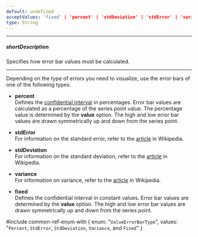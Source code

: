 ```yaml
---
default: undefined
acceptValues: 'fixed' | 'percent' | 'stdDeviation' | 'stdError' | 'variance'
type: String
---
```

---
##### shortDescription
Specifies how error bar values must be calculated.

---
Depending on the type of errors you need to visualize, use the error bars of one of the following types.

- **percent**        
Defines the [confidential interval](https://en.wikipedia.org/wiki/Confidence_interval) in percentages. Error bar values are calculated as a percentage of the series point value. The percentage value is determined by the **value** option. The high and low error bar values are drawn symmetrically up and down from the series point.

- **stdError**        
For information on the standard error, refer to the [article](https://en.wikipedia.org/wiki/Standard_error) in Wikipedia.

- **stdDeviation**        
For information on the standard deviation, refer to the [article](https://en.wikipedia.org/wiki/Standard_deviation) in Wikipedia.

- **variance**        
For information on variance, refer to the [article](https://en.wikipedia.org/wiki/Variance) in Wikipedia.

- **fixed**        
Defines the confidential interval in constant values. Error bar values are determined by the **value** option. The high and low error bar values are drawn symmetrically up and down from the series point.

#include common-ref-enum with {
    enum: "`ValueErrorBarType`",
    values: "`Percent`, `StdError`, `StdDeviation`, `Variance`, and `Fixed`"
}